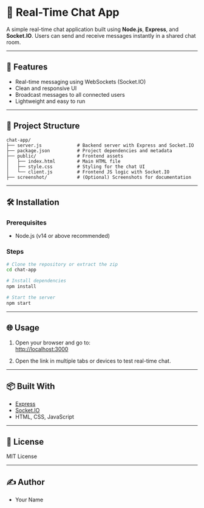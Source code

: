 # 💬 Real-Time Chat App

A simple real-time chat application built using **Node.js**, **Express**, and **Socket.IO**. Users can send and receive messages instantly in a shared chat room.

---

## 🚀 Features

- Real-time messaging using WebSockets (Socket.IO)
- Clean and responsive UI
- Broadcast messages to all connected users
- Lightweight and easy to run

---

## 📁 Project Structure

```
chat-app/
├── server.js             # Backend server with Express and Socket.IO
├── package.json          # Project dependencies and metadata
├── public/               # Frontend assets
│   ├── index.html        # Main HTML file
│   ├── style.css         # Styling for the chat UI
│   └── client.js         # Frontend JS logic with Socket.IO
├── screenshot/           # (Optional) Screenshots for documentation
```

---

## 🛠️ Installation

### Prerequisites

- Node.js (v14 or above recommended)

### Steps

```bash
# Clone the repository or extract the zip
cd chat-app

# Install dependencies
npm install

# Start the server
npm start
```

---

## 🌐 Usage

1. Open your browser and go to:  
   [http://localhost:3000](http://localhost:3000)

2. Open the link in multiple tabs or devices to test real-time chat.

---



## 📦 Built With

- [Express](https://expressjs.com/)
- [Socket.IO](https://socket.io/)
- HTML, CSS, JavaScript

---

## 📄 License

MIT License

---

## ✍️ Author

- Your Name
